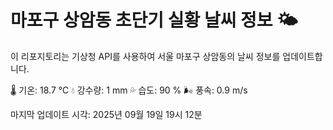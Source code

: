 
# 마포구 상암동 초단기 실황 날씨 정보 🌤️

이 리포지토리는 기상청 API를 사용하여 서울 마포구 상암동의 날씨 정보를 업데이트합니다. 

🌡️ 기온: 18.7 ℃
💧 강수량: 1 mm
💦 습도: 90 %
🌬️ 풍속: 0.9 m/s

마지막 업데이트 시각: 2025년 09월 19일 19시 12분    
